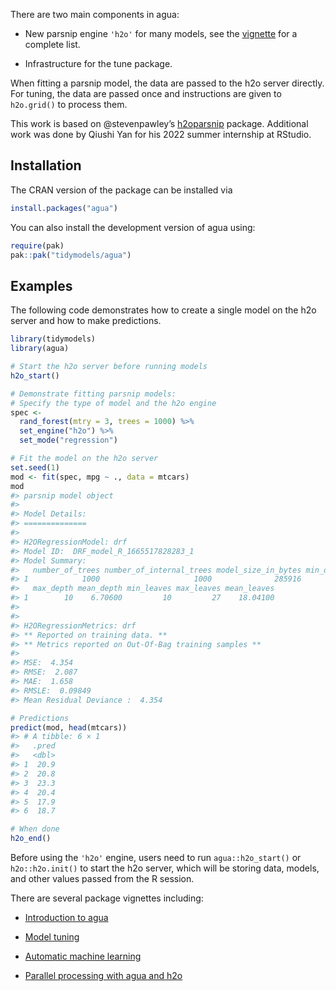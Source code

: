
There are two main components in agua:

- New parsnip engine `'h2o'` for many models, see the
  [vignette](https://agua.tidymodels.org/articles/agua.html) for a
  complete list.

- Infrastructure for the tune package.

When fitting a parsnip model, the data are passed to the h2o server
directly. For tuning, the data are passed once and instructions are
given to `h2o.grid()` to process them.

This work is based on @stevenpawley’s
[h2oparsnip](https://github.com/stevenpawley/h2oparsnip) package.
Additional work was done by Qiushi Yan for his 2022 summer internship at
RStudio.

## Installation

The CRAN version of the package can be installed via

``` r
install.packages("agua")
```

You can also install the development version of agua using:

``` r
require(pak)
pak::pak("tidymodels/agua")
```

## Examples

The following code demonstrates how to create a single model on the h2o
server and how to make predictions.

``` r
library(tidymodels)
library(agua)

# Start the h2o server before running models
h2o_start()

# Demonstrate fitting parsnip models: 
# Specify the type of model and the h2o engine 
spec <-
  rand_forest(mtry = 3, trees = 1000) %>%
  set_engine("h2o") %>%
  set_mode("regression")

# Fit the model on the h2o server
set.seed(1)
mod <- fit(spec, mpg ~ ., data = mtcars)
mod
#> parsnip model object
#> 
#> Model Details:
#> ==============
#> 
#> H2ORegressionModel: drf
#> Model ID:  DRF_model_R_1665517828283_1 
#> Model Summary: 
#>   number_of_trees number_of_internal_trees model_size_in_bytes min_depth
#> 1            1000                     1000              285916         4
#>   max_depth mean_depth min_leaves max_leaves mean_leaves
#> 1        10    6.70600         10         27    18.04100
#> 
#> 
#> H2ORegressionMetrics: drf
#> ** Reported on training data. **
#> ** Metrics reported on Out-Of-Bag training samples **
#> 
#> MSE:  4.354
#> RMSE:  2.087
#> MAE:  1.658
#> RMSLE:  0.09849
#> Mean Residual Deviance :  4.354

# Predictions
predict(mod, head(mtcars))
#> # A tibble: 6 × 1
#>   .pred
#>   <dbl>
#> 1  20.9
#> 2  20.8
#> 3  23.3
#> 4  20.4
#> 5  17.9
#> 6  18.7

# When done
h2o_end()
```

Before using the `'h2o'` engine, users need to run `agua::h2o_start()`
or `h2o::h2o.init()` to start the h2o server, which will be storing
data, models, and other values passed from the R session.

There are several package vignettes including:

- [Introduction to agua](https://agua.tidymodels.org/articles/agua.html)

- [Model tuning](https://agua.tidymodels.org/articles/tune.html)

- [Automatic machine learning](https://agua.tidymodels.org/articles/auto_ml.html)

- [Parallel processing with agua and h2o](https://agua.tidymodels.org/articles/parallel.html)
